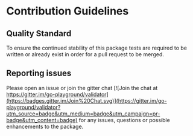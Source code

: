 # Contribution Guidelines

## Quality Standard

To ensure the continued stability of this package tests are required to be written or already exist in order for a pull request to be merged.

## Reporting issues

Please open an issue or join the gitter chat [![Join the chat at https://gitter.im/go-playground/validator](https://badges.gitter.im/Join%20Chat.svg)](https://gitter.im/go-playground/validator?utm_source=badge&utm_medium=badge&utm_campaign=pr-badge&utm_content=badge) for any issues, questions or possible enhancements to the package.
